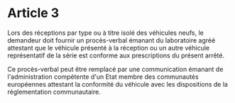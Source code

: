 # Article 3

Lors des réceptions par type ou à titre isolé des véhicules neufs, le demandeur doit fournir un procès-verbal émanant du laboratoire agréé attestant que le véhicule présenté à la réception ou un autre véhicule représentatif de la série est conforme aux prescriptions du présent arrêté.

Ce procès-verbal peut être remplacé par une communication émanant de l'administration compétente d'un Etat membre des communautés européennes attestant la conformité du véhicule avec les dispositions de la réglementation communautaire.
